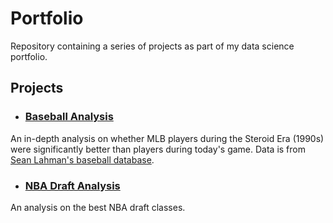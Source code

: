# Portfolio

Repository containing a series of projects as part of my data science portfolio.



## Projects
- ### [Baseball Analysis](https://github.com/osanchez2323/Portfolio/blob/master/Baseball%20Analysis/Baseball%20Analysis%20Notebook.ipynb)
An in-depth analysis on whether MLB players during the Steroid Era (1990s) were significantly better than players during today's game. Data is from [Sean Lahman's baseball database](http://www.seanlahman.com/baseball-database.html).

- ### [NBA Draft Analysis](https://github.com/osanchez2323/Portfolio/blob/master/NBA%20Draft%20Analysis/NBA%20Draft%20Analysis.ipynb)
An analysis on the best NBA draft classes.